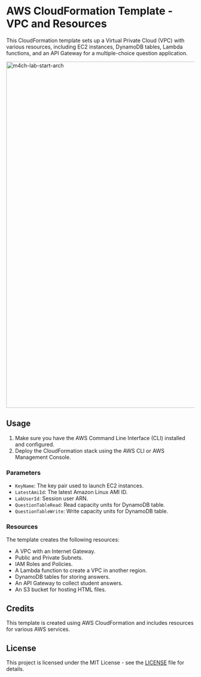 # AWS CloudFormation Template - VPC and Resources

This CloudFormation template sets up a Virtual Private Cloud (VPC) with various resources, including EC2 instances, DynamoDB tables, Lambda functions, and an API Gateway for a multiple-choice question application.

<img width="924" alt="m4ch-lab-start-arch" src="https://github.com/andres-pulecio/aws-cloudformation-templates/assets/53886913/737279b8-49c0-4392-a5b8-526a5344a4b5">


## Usage

1. Make sure you have the AWS Command Line Interface (CLI) installed and configured.
2. Deploy the CloudFormation stack using the AWS CLI or AWS Management Console.

### Parameters

- `KeyName`: The key pair used to launch EC2 instances.
- `LatestAmiId`: The latest Amazon Linux AMI ID.
- `LabUserId`: Session user ARN.
- `QuestionTableRead`: Read capacity units for DynamoDB table.
- `QuestionTableWrite`: Write capacity units for DynamoDB table.

### Resources

The template creates the following resources:

- A VPC with an Internet Gateway.
- Public and Private Subnets.
- IAM Roles and Policies.
- A Lambda function to create a VPC in another region.
- DynamoDB tables for storing answers.
- An API Gateway to collect student answers.
- An S3 bucket for hosting HTML files.

## Credits

This template is created using AWS CloudFormation and includes resources for various AWS services.

## License

This project is licensed under the MIT License - see the [LICENSE](LICENSE) file for details.
